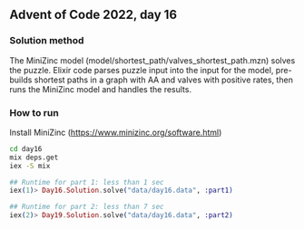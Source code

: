 ## Advent of Code 2022, day 16 ##

### Solution method ###


The MiniZinc model (model/shortest_path/valves_shortest_path.mzn) solves the puzzle.
Elixir code parses puzzle input into the input for the model, pre-builds shortest paths in a graph with AA and valves with positive rates,
then runs the MiniZinc model and handles the results. 

### How to run ###

Install MiniZinc (https://www.minizinc.org/software.html) 

```bash
cd day16
mix deps.get
iex -S mix
```

```elixir
## Runtime for part 1: less than 1 sec
iex(1)> Day16.Solution.solve("data/day16.data", :part1)

## Runtime for part 2: less than 7 sec
iex(2)> Day19.Solution.solve("data/day16.data", :part2)

```

